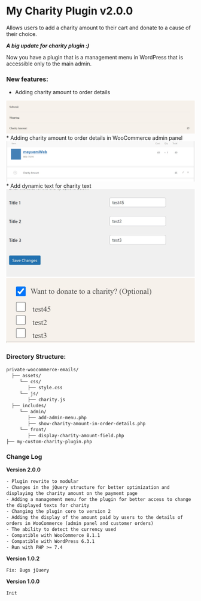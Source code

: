 # My Charity Plugin v2.0.0

Allows users to add a charity amount to their cart and donate to a cause of their choice.

***A big update for charity plugin :)***

Now you have a plugin that is a management menu in WordPress that is accessible only to the main admin.

### New features:
* Adding charity amount to order details
<img src="assets/img/charity-amount.jpg" alt="charity amount">
* Adding charity amount to order details in WooCommerce admin panel
<img src="assets/img/charity-amount-2.jpg" alt="charity">
* Add dynamic text for charity text
<img src="assets/img/title.jpeg" alt="charity">
<img src="assets/img/show-title.jpeg" alt="charity">


### Directory Structure:
    private-woocommerce-emails/
      ├── assets/
         └── css/
            ├── style.css
         └── js/
            ├── charity.js
      ├── includes/
         └── admin/
            ├── add-admin-menu.php
            ├── show-charity-amount-in-order-details.php
         └── front/
            ├── display-charity-amount-field.php
    ├── my-custom-charity-plugin.php


### Change Log

**Version 2.0.0**
````
- Plugin rewrite to modular
- Changes in the jQuery structure for better optimization and displaying the charity amount on the payment page
- Adding a management menu for the plugin for better access to change the displayed texts for charity
- Changing the plugin core to version 2
- Adding the display of the amount paid by users to the details of orders in WooCommerce (admin panel and customer orders)
- The ability to detect the currency used
- Compatible with WooCommerce 8.1.1
- Compatible with WordPress 6.3.1
- Run with PHP >= 7.4
````

**Version 1.0.2**
````
Fix: Bugs jQuery
````
**Version 1.0.0**

````
Init
````